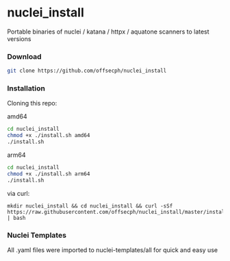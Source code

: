 # nuclei_install
Portable binaries of nuclei / katana / httpx / aquatone scanners to latest versions

### Download
```bash
git clone https://github.com/offsecph/nuclei_install
```

### Installation

Cloning this repo:

amd64
```bash
cd nuclei_install
chmod +x ./install.sh amd64
./install.sh
```

arm64
```bash
cd nuclei_install
chmod +x ./install.sh arm64
./install.sh
```

via curl:

```
mkdir nuclei_install && cd nuclei_install && curl -sSf https://raw.githubusercontent.com/offsecph/nuclei_install/master/install.sh | bash
```

### Nuclei Templates
All .yaml files were imported to nuclei-templates/all for quick and easy use
